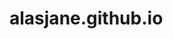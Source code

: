 # alasjane.github.io
  <!Doctype html>
<html>
<head>
    <title>离校申请</title>
    <style>
        #background{
            width:400px;
            background-color:#e0e0e0;
        }
        #box {
            width: 400px;
            height: 45px;
            background-color: #4975d1;
            margin: 0 auto;
            line-height: 45px;
            text-align: center;
            color:#ffffff;
        }
        
        #shenpi {
            width: 400px;
            height: 30px;
            background-color: #ffffff;
            margin: 0 auto;
            line-height: 30px;
            text-align: center;
            color: #808080;
        }

        #left{
            width=50px;
            text-align=left;
            color:#808080
        }
        #right {
            width =290px;
            text-align =left;
            color: #000000
        }
        #wai {
            width: 400px;
            overflow: hidden;
            background-color:white;
        }
        .divleft {
            float: left;
            width: 90px;
            color: #808080;
        }

        .divright {
            float: right;
            width: 300px;
            color:#000000;
        }
        #up {
            width: 400px;
            overflow: hidden;
            background-color: #ffffff;
        }
        .upleft {
            float: left;
            width: 35px;
            color: #808080;
        }
        .upmiddle {
            float: left;
            width: 310px;
            color: #000000;
        }
        .upright {
            float: right;
            width: 50px;
            color: #01a016;
        }
        #down {
            width: 400px;
            overflow: hidden;
            background-color: #ffffff;
        }
        .downlleft {
            float: left;
            width: 30px;
        }
        .downleft{
            float:left;
            width:40px;
        }
        .downmiddle{
            float:left;
            width:80px;
            color:#808080;
        }
        .downright{
            float:right;
            width:200px;
            color:#808080;
        }
        #agree {
            width: 400px;
            overflow: hidden;
            background-color: #ffffff;
        }
        .agreeleft {
            float: left;
            width: 30px;
        }
        .agreeright {
            float: left;
            width: 200px;
        }
    </style>

</head>
    <body>
        <div id="background">
            <div id="box">
                <td><strong>疫情期间学生临时出校申请</strong></td>
            </div>
            <div id="shenpi">此申请由[审批]应用提交</div>
            <div id="up">
                <div class="upleft"><img width="30px" height="30px"></div>
                <div class="upmiddle"><strong>yyds的疫情期间学生临时出校申请纪念版</strong></div>
                <div class="upright">
                    <div style="border:1px solid#01a016">已通过</div>
                </div>
            </div>
            
            <div>
                <div id="wai">
                    <div class="divleft">审批编号</div>
                    <div class="divright">20221213</div>
                </div>
                <div id="wai">
                    <div class="divleft">提交时间</div>
                    <div class="divright">2022/12/13 19:31</div>
                </div>
                <div id="wai">
                    <div class="divleft">所在部门</div>
                    <div class="divright">树学科学学院</div>
                </div>
                <div id="wai">
                    <div class="divleft">学号</div>
                    <div class="divright">114514</div>
                </div>
                <div id="wai">
                    <div class="divleft">宿舍</div>
                    <div class="divright">校长办公室</div>
                </div>
                <div id="wai">
                    <div class="divleft">于2020-2022年提交过的出校事由</div>
                    <div class="divright">吸收病毒，粗去朴昌，吃猫，摸鱼，翅膀硬了，申请一下出校看看接下来会发生什么，听说能出校了试一下是不是真的，</div>
                </div>
                <div id="wai">
                    <div class="divleft">临时出校开始日期</div>
                    <div class="divright">2022/12/13</div>
                </div>
                <div id="wai">
                    <div class="divleft">临时出校结束日期</div>
                    <div class="divright">永远</div>
                </div>
                <div id="wai">
                    <div class="divleft">随申码截图</div>
                    <div class="divright"><img width="300px" height="30px"></div>
                </div>
                <div id="wai">
                    <div class="divleft">核酸检测报告</div>
                    <div class="divright"><img width="300px" height="30px"></div>
                </div>

            </div>

            <div style="background-color:white">
                <strong>审批流程</strong>
                <div id="agree">
                    <div class="agreeleft"><img width="30px" height="30px"></div>
                    <div class="agreeright">审批人·已同意</div>
                </div>
                <div id="down">
                    <div class="downlleft">&nbsp&nbsp&nbsp</div>
                    <div class="downleft"><img src="C:\Users\HE\Desktop\出校申请纪念版\马保国.jpg" width="30px" height="30px"></div>
                    <div class="downmiddle">马保国</div>
                    <div class="downright">已同意·12/12 14:10</div>
                </div>
                <div id="agree">
                    <div class="agreeleft"><img width="30px" height="30px"></div>
                    <div class="agreeright">审批人·已同意</div>
                </div>
                <div id="down">
                    <div class="downlleft">&nbsp&nbsp&nbsp</div>
                    <div class="downleft"><img src="C:\Users\HE\Desktop\出校申请纪念版\王境泽.jpeg" width="30px" height="30px"></div>
                    <div class="downmiddle">王境泽</div>
                    <div class="downright"></div>
                </div>
                <div id="down">
                    <div class="downlleft">&nbsp&nbsp&nbsp</div>
                    <div class="downleft"><img src="C:\Users\HE\Desktop\出校申请纪念版\赵向前.png" width="30px" height="30px"></div>
                    <div class="downmiddle">赵向前</div>
                    <div class="downright"></div>
                </div>
                <div id="down">
                    <div class="downlleft">&nbsp&nbsp&nbsp</div>
                    <div class="downleft"><img src="C:\Users\HE\Desktop\出校申请纪念版\张美玉.jpg" width="30px" height="30px"></div>
                    <div class="downmiddle">张美玉</div>
                    <div class="downright">已自动同意 12/12 14:10</div>
                </div>
            </div>

            
        </div>
    </body>
</html>
